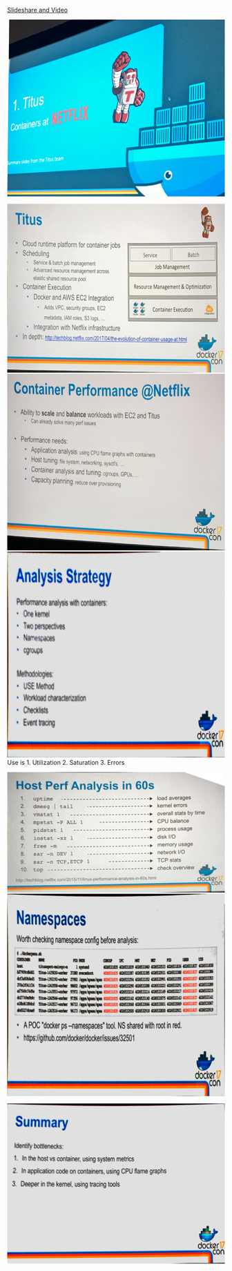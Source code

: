 [Slideshare and Video](https://www.slideshare.net/Docker/container-performance-analysis-brendan-gregg-netflix)

![](perf-analysis/titus.png)

![](perf-analysis/titus2.png)
![](perf-analysis/perf-netflix.png)
![](perf-analysis/analysis.png)
Use is
	1. Utilization
	2. Saturation
	3. Errors

![](perf-analysis/host-perf-60s.png)
![](perf-analysis/namespaces.png)

![](perf-analysis/summary.png)
